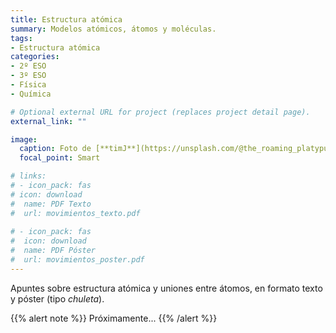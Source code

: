 ```yaml
---
title: Estructura atómica
summary: Modelos atómicos, átomos y moléculas.
tags:
- Estructura atómica
categories:
- 2º ESO
- 3º ESO
- Física
- Química

# Optional external URL for project (replaces project detail page).
external_link: ""

image:
  caption: Foto de [**timJ**](https://unsplash.com/@the_roaming_platypus) en [Unsplash](https://unsplash.com)
  focal_point: Smart

# links:
# - icon_pack: fas
# icon: download
#  name: PDF Texto
#  url: movimientos_texto.pdf
  
# - icon_pack: fas
#  icon: download
#  name: PDF Póster
#  url: movimientos_poster.pdf  
---
```


Apuntes sobre estructura atómica y uniones entre átomos, en formato texto y póster (tipo _chuleta_).

{{% alert note %}}
Próximamente...
{{% /alert %}}